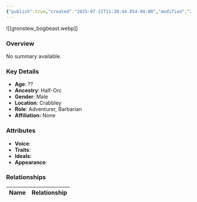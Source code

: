 ```yaml
---
{"publish":true,"created":"2025-07-21T11:30:44.854-04:00","modified":"2025-07-25T11:36:49.370-04:00","published":"2025-07-25T11:36:49.370-04:00","cssclasses":"","Age":"??","Ancestry":"Half-Orc","Gender":"Male","Location":["Crabbley"],"Role":["Adventurer, Barbarian"],"Affiliation":["None"],"Appearances":[]}
---
```



![[gronstew_bogbeast.webp]]

### Overview
No summary available.

### Key Details
- **Age**: ??
- **Ancestry**: Half-Orc
- **Gender**: Male
- **Location**: Crabbley
- **Role**: Adventurer, Barbarian
- **Affiliation:** None

### Attributes
- **Voice**: 
- **Traits**: 
- **Ideals:** 
- **Appearance**:

### Relationships

| Name  | Relationship |
| ----- | ------------ |
